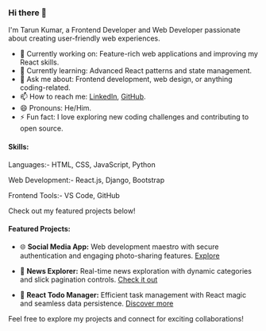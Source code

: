 ### Hi there 👋


I'm Tarun Kumar, a Frontend Developer and Web Developer passionate about creating user-friendly web experiences.

- 🔭 Currently working on: Feature-rich web applications and improving my React skills.
- 🌱 Currently learning: Advanced React patterns and state management.
- 💬 Ask me about: Frontend development, web design, or anything coding-related.
- 📫 How to reach me: [LinkedIn](https://www.linkedin.com/in/tarun-kumar-749125214/), [GitHub](https://github.com/Tarunkumar05).
- 😄 Pronouns: He/Him.
- ⚡ Fun fact: I love exploring new coding challenges and contributing to open source.

#### Skills:

Languages:- HTML, CSS, JavaScript, Python

Web Development:- React.js, Django, Bootstrap

Frontend Tools:- VS Code, GitHub

Check out my featured projects below!


#### Featured Projects:

- 🌐 **Social Media App:** Web development maestro with secure authentication and engaging photo-sharing features. [Explore](https://github.com/Tarunkumar05/social-app/tree/master)
  
- 📰 **News Explorer:** Real-time news exploration with dynamic categories and slick pagination controls. [Check it out](https://github.com/Tarunkumar05/News-Explorer-)

- 🚀 **React Todo Manager:** Efficient task management with React magic and seamless data persistence. [Discover more](https://github.com/Tarunkumar05/React-Todo-Manager)

Feel free to explore my projects and connect for exciting collaborations!
